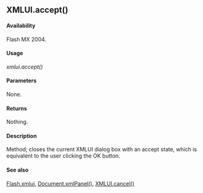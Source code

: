 ## XMLUI.accept()

#### Availability

Flash MX 2004.

#### Usage

*xmlui.accept()*

#### Parameters

None.

#### Returns

Nothing.

#### Description

Method; closes the current XMLUI dialog box with an accept state, which is equivalent to the user clicking the OK button.

#### See also

[Flash.xmlui](../Flash_object_/Flash81.md), [Document.xmlPanel()](../Document_object/Document6198.md), [XMLUI.cancel()](../XMLUI_object/XMLUI1.md)
